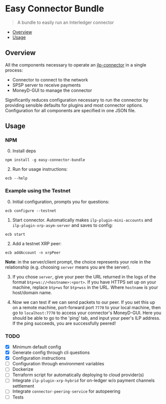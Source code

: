 # Easy Connector Bundle 

> A bundle to easily run an Interledger connector
* [Overview](#overview)
* [Usage](#usage)

## <a name="overview"></a>Overview
All the components necessary to operate an [ilp-connector](https://github.com/interledgerjs/ilp-connector) in a single process:

* Connector to connect to the network
* SPSP server to receive payments
* MoneyD-GUI to manage the connector

Significantly reduces configuration necessary to run the connector by providing 
sensible defaults for plugins and most connector options. Configuration for all
components are specified in one JSON file.

## <a name="usage"></a>Usage
### NPM 
0) Install deps
```
npm install -g easy-connector-bundle
```

2) Run for usage instructions:
```
ecb --help
```

### Example using the Testnet
0) Initial configuration, prompts you for questions:
```
ecb configure --testnet
```

1) Start connector. Automatically makes `ilp-plugin-mini-accounts` and `ilp-plugin-xrp-asym-server`
and saves to config:
```
ecb start
```

2) Add a testnet XRP peer:
```
ecb addAccount -n xrpPeer 
```
**Note**: in the server/client prompt, the choice represents your role in the relationship (e.g. choosing `server` means you are the server).

3) If you chose `server`, give your peer the URL returned in the logs of the format
`btp+ws://<hostname>:<port>`. If you have HTTPS set up on your machine, replace `btp+ws` for `btp+wss` in the URL. Where `hostname` is your host/domain name.

4) Now we can test if we can send packets to our peer. If you set this up on a remote machine, port-forward port `7770` to your local machine, then go to `localhost:7770` to access your connector's MoneyD-GUI. Here you should be able to go to the 'ping' tab, and input your peer's ILP address. If the ping succeeds, you are successfully peered! 

### TODO
- [x] Minimum default config
- [x] Generate config through cli questions
- [x] Configuration instructions
- [ ] Configuration through environment variables
- [ ] Dockerize
- [ ] Terraform script for automatically deploying to cloud provider(s) 
- [ ] Integrate `ilp-plugin-xrp-hybrid` for on-ledger w/o payment channels settlement
- [ ] Integrate `connector-peering-service` for autopeering
- [ ] Tests
